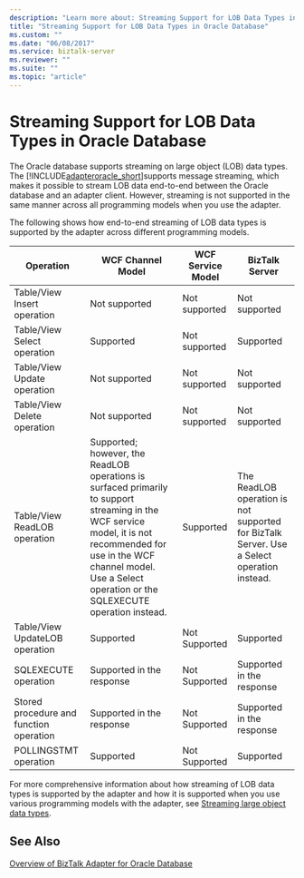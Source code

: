 ```yaml
---
description: "Learn more about: Streaming Support for LOB Data Types in Oracle Database"
title: "Streaming Support for LOB Data Types in Oracle Database"
ms.custom: ""
ms.date: "06/08/2017"
ms.service: biztalk-server
ms.reviewer: ""
ms.suite: ""
ms.topic: "article"
---
```

# Streaming Support for LOB Data Types in Oracle Database
The Oracle database supports streaming on large object (LOB) data types. The [!INCLUDE[adapteroracle_short](../../includes/adapteroracle-short-md.md)]supports message streaming, which makes it possible to stream LOB data end-to-end between the Oracle database and an adapter client. However, streaming is not supported in the same manner across all programming models when you use the adapter.  
  
 The following shows how end-to-end streaming of LOB data types is supported by the adapter across different programming models.  
  
|Operation|WCF Channel Model|WCF Service Model|BizTalk Server|  
|---------------|-----------------------|-----------------------|--------------------|  
|Table/View Insert operation|Not supported|Not supported|Not supported|  
|Table/View Select operation|Supported|Not supported|Supported|  
|Table/View Update operation|Not supported|Not supported|Not supported|  
|Table/View Delete operation|Not supported|Not supported|Not supported|  
|Table/View ReadLOB operation|Supported; however, the ReadLOB operations is surfaced primarily to support streaming in the WCF service model, it is not recommended for use in the WCF channel model. Use a Select operation or the SQLEXECUTE operation instead.|Supported|The ReadLOB operation is not supported for BizTalk Server. Use a Select operation instead.|  
|Table/View UpdateLOB operation|Supported|Not Supported|Supported|  
|SQLEXECUTE operation|Supported in the response|Not Supported|Supported in the response|  
|Stored procedure and function operation|Supported in the response|Not Supported|Supported in the response|  
|POLLINGSTMT operation|Supported|Not Supported|Supported|  
  
 For more comprehensive information about how streaming of LOB data types is supported by the adapter and how it is supported when you use various programming models with the adapter, see [Streaming large object data types](../../adapters-and-accelerators/adapter-oracle-database/streaming-large-object-data-types-in-oracle-database-adapter.md).  
  
## See Also  
 [Overview of BizTalk Adapter for Oracle Database](../../adapters-and-accelerators/adapter-oracle-database/overview-of-biztalk-adapter-for-oracle-database.md)
